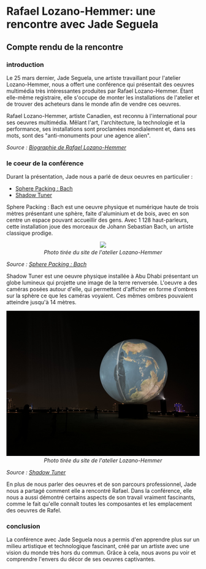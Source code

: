 # Rafael Lozano-Hemmer: une rencontre avec Jade Seguela

## Compte rendu de la rencontre

### introduction
Le 25 mars dernier, Jade Seguela, une artiste travaillant pour l'atelier Lozano-Hemmer, nous a offert une conférence qui présentait des oeuvres multimédia très intéressantes produites par Rafael Lozano-Hemmer. Étant elle-même registraire, elle s'occupe de monter les installations de l'atelier et de trouver des acheteurs dans le monde afin de vendre ces oeuvres.

Rafael Lozano-Hemmer, artiste Canadien, est reconnu à l'international pour ses oeuvres multimédia. Mêlant l'art, l'architecture, la technologie et la performance, ses installations sont proclamées mondialement et, dans ses mots, sont des "anti-monuments pour une agence alien".

*Source : [Biographie de Rafael Lozano-Hemmer](https://www.lozano-hemmer.com/bio.php)*

### le coeur de la conférence
Durant la présentation, Jade nous a parlé de deux oeuvres en particulier : 
- [Sphere Packing : Bach](https://www.lozano-hemmer.com/sphere_packing_bach.php)
- [Shadow Tuner](https://www.lozano-hemmer.com/shadow_tuner.php)

Sphere Packing : Bach est une oeuvre physique et numérique haute de trois mètres présentant une sphère, faite d'aluminium et de bois, avec en son centre un espace pouvant accueillir des gens. Avec 1 128 haut-parleurs, cette installation joue des morceaux de Johann Sebastian Bach, un artiste classique prodige. 

<p align="center">
  <img src="../images/sphere_packing_bach.jpg" width="600px"><br>
  <i>Photo tirée du site de l'atelier Lozano-Hemmer</i>
</p>

*Source : [Sphere Packing : Bach](https://www.lozano-hemmer.com/sphere_packing_bach.php)*

Shadow Tuner est une oeuvre physique installée à Abu Dhabi présentant un globe lumineux qui projette une image de la terre renversée. L'oeuvre a des caméras posées autour d'elle, qui permettent d'afficher en forme d'ombres sur la sphère ce que les caméras voyaient. Ces mêmes ombres pouvaient atteindre jusqu'à 14 mètres.

<p align="center">
  <img src="../images/shadow_tuner.jpg" width="600px"><br>
  <i>Photo tirée du site de l'atelier Lozano-Hemmer</i>
</p>

*Source : [Shadow Tuner](https://www.lozano-hemmer.com/shadow_tuner.php)*

En plus de nous parler des oeuvres et de son parcours professionnel, Jade nous a partagé comment elle a rencontré Rafael. Dans la conférence, elle nous a aussi démontré certains aspects de son travail vraiment fascinants, comme le fait qu'elle connaît toutes les composantes et les emplacement des oeuvres de Rafel.

### conclusion
La conférence avec Jade Seguela nous a permis d'en apprendre plus sur un milieu artistique et technologique fascinant, créé par un artiste avec une vision du monde très hors du commun. Grâce à cela, nous avons pu voir et comprendre l'envers du décor de ses oeuvres captivantes.
